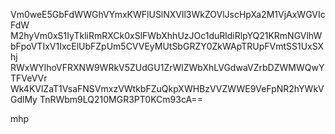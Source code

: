 Vm0weE5GbFdWWGhVYmxKWFlUSlNXVll3WkZOVlJscHpXa2M1VjAxWGVIcFdW
M2hyVm0xS1IyTkliRmRXCk0xSlFWbXhhUzJOc1duRldiRlpYQ21KRmNGVlhW
bFpoVTIxV1IxcElUbFZpUm5CVVEyMUtSbGRZY0ZkWApTRUpFVmtSS1UxSXhj
RWxWYlhoVFRXNW9WRkV5ZUdGU1ZrWlZWbXhLVGdwaVZrbDZWMWQwYTFVeVVr
Wk4KVlZaT1VsaFNSVmxzVWtkbFZuQkpXWHBzVVZWWE9VeFpNR2hYWkVGdlMy
TnRWbm9LQ210MGR3PT0KCm93cA==

mhp